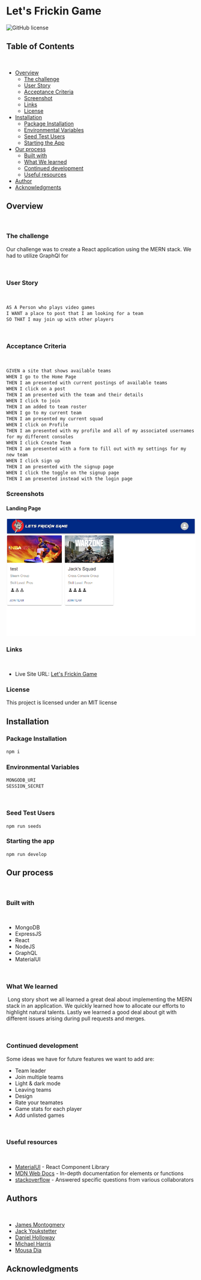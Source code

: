 # Let's Frickin Game
​![GitHub license](https://img.shields.io/badge/License-MIT-yellow.svg)
## Table of Contents
​
- [Overview](#overview)
  - [The challenge](#the-challenge)
  - [User Story](#user-story)
  - [Acceptance Criteria](#acceptance-criteria)
  - [Screenshot](#screenshots)
  - [Links](#links)
  - [License](#license)
- [Installation](#installation)
  - [Package Installation](#package-installation)
  - [Environmental Variables](#environmental-variables)
  - [Seed Test Users](#seed-test-users)
  - [Starting the App](#starting-the-app)
- [Our process](#our-process)
  - [Built with](#built-with)
  - [What We learned](#what-we-learned)
  - [Continued development](#continued-development)
  - [Useful resources](#useful-resources)
- [Author](#author)
- [Acknowledgments](#acknowledgments)
​
## Overview
​
### The challenge
​Our challenge was to create a React application using the MERN stack. We had to utilize GraphQl for 

​
### User Story
​
```
AS A Person who plays video games
I WANT a place to post that I am looking for a team
SO THAT I may join up with other players

```
​
### Acceptance Criteria
​
```
GIVEN a site that shows available teams
WHEN I go to the Home Page
THEN I am presented with current postings of available teams
WHEN I click on a post
THEN I am presented with the team and their details
WHEN I click to join
THEN I am added to team roster
WHEN I go to my current team
THEN I am presented my current squad
WHEN I click on Profile
THEN I am presented with my profile and all of my associated usernames for my different consoles
WHEN I click Create Team
THEN I am presented with a form to fill out with my settings for my new team
WHEN I click sign up
THEN I am presented with the signup page
WHEN I click the toggle on the signup page
THEN I am presented instead with the login page
```

### Screenshots

#### Landing Page​
![screenshot](./client/src/images/letsFrickinGameLanding.PNG)


### Links
​
- Live Site URL: [Let's Frickin Game](https://lets-frickin-game.herokuapp.com/)

### License
This project is licensed under an MIT license

## Installation

### Package Installation

```javascript
npm i
```

### Environmental Variables

```
MONGODB_URI
SESSION_SECRET
```
​
### Seed Test Users

```
npm run seeds
```

### Starting the app

```
npm run develop
```

## Our process
​
### Built with
​
 - MongoDB
 - ExpressJS
 - React
 - NodeJS
 - GraphQL
 - MaterialUI


​
### What We learned
​
Long story short we all learned a great deal about implementing the MERN stack in an application. We quickly learned how to allocate our efforts to highlight natural talents. Lastly we learned a good deal about git with different issues arising during pull requests and merges.

​
### Continued development
Some ideas we have for future features we want to add are: 

- ​Team leader
- Join multiple teams
- Light & dark mode
- Leaving teams
- Design
- Rate your teamates
- Game stats for each player
- Add unlisted games

​
### Useful resources
​
- [MaterialUI](https://mui.com/material-ui/getting-started/overview/) - React Component Library
- [MDN Web Docs](https://developer.mozilla.org/en-US/docs/Learn/JavaScript) - In-depth documentation for elements or functions
- [stackoverflow](https://stackoverflow.com/) - Answered specific questions from various collaborators

## Authors
​
- [James Montogmery](https://github.com/jmonty94)
- [Jack Youkstetter](https://github.com/JackYouk)
- [Daniel Holloway](https://github.com/VendettiStudios)
- [Michael Harris](https://github.com/Snufalufakis)
- [Mousa Dia](https://github.com/TheAnswer07)

## Acknowledgments
​